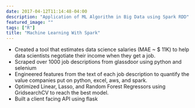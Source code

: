```yaml
---
date: 2017-04-12T11:14:48-04:00
description: "Application of ML Algorithm in Big Data using Spark RDD"
featured_image: ""
tags: ["R"]
title: "Machine Learning With Spark"
---
```

* Created a tool that estimates data science salaries (MAE ~ $ 11K) to help data scientists negotiate their income when they get a job.
* Scraped over 1000 job descriptions from glassdoor using python and selenium
* Engineered features from the text of each job description to quantify the value companies put on python, excel, aws, and spark.
* Optimized Linear, Lasso, and Random Forest Regressors using GridsearchCV to reach the best model.
* Built a client facing API using flask